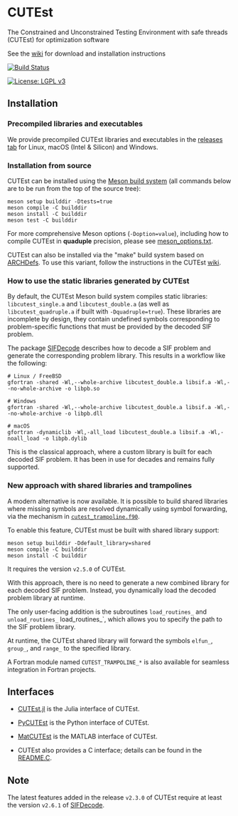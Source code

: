 # CUTEst
The Constrained and Unconstrained Testing Environment with safe threads (CUTEst) for optimization software

See the [wiki](https://github.com/ralna/CUTEst/wiki) for download and installation instructions

[![Build Status](https://img.shields.io/github/actions/workflow/status/ralna/CUTEst/ci.yml?branch=master)](https://github.com/ralna/CUTEst/actions/workflows/ci.yml)

[![License: LGPL v3](https://img.shields.io/badge/License-LGPL%20v3-blue.svg)](https://www.gnu.org/licenses/lgpl-3.0)

## Installation

### Precompiled libraries and executables

We provide precompiled CUTEst libraries and executables in the [releases tab](https://github.com/ralna/CUTEst/releases/latest/) for Linux, macOS (Intel & Silicon) and Windows.

### Installation from source

CUTEst can be installed using the [Meson build system](https://mesonbuild.com) (all commands below are to be run from the top of the source tree):

```shell
meson setup builddir -Dtests=true
meson compile -C builddir
meson install -C builddir
meson test -C builddir
```

For more comprehensive Meson options (`-Doption=value`), including how to compile CUTEst in **quaduple** precision, please see [meson_options.txt](https://raw.githubusercontent.com/ralna/CUTEst/refs/heads/master/meson_options.txt).

CUTEst can also be installed via the "make" build system based on [ARCHDefs](https://github.com/ralna/ARCHDefs).
To use this variant, follow the instructions in the CUTEst [wiki](https://github.com/ralna/CUTEst/wiki).

### How to use the static libraries generated by CUTEst

By default, the CUTEst Meson build system compiles static libraries: `libcutest_single.a` and `libcutest_double.a` (as well as `libcutest_quadruple.a` if built with `-Dquadruple=true`).
These libraries are incomplete by design, they contain undefined symbols corresponding to problem-specific functions that must be provided by the decoded SIF problem.

The package [SIFDecode](https://github.com/ralna/SIFDecode) describes how to decode a SIF problem and generate the corresponding problem library.
This results in a workflow like the following:
```shell
# Linux / FreeBSD
gfortran -shared -Wl,--whole-archive libcutest_double.a libsif.a -Wl,--no-whole-archive -o libpb.so

# Windows
gfortran -shared -Wl,--whole-archive libcutest_double.a libsif.a -Wl,--no-whole-archive -o libpb.dll

# macOS
gfortran -dynamiclib -Wl,-all_load libcutest_double.a libsif.a -Wl,-noall_load -o libpb.dylib
```

This is the classical approach, where a custom library is built for each decoded SIF problem.
It has been in use for decades and remains fully supported.

### New approach with shared libraries and trampolines

A modern alternative is now available.
It is possible to build shared libraries where missing symbols are resolved dynamically using symbol forwarding, via the mechanism in [`cutest_trampoline.f90`](https://github.com/ralna/CUTEst/blob/master/src/tools/cutest_trampoline.f90).

To enable this feature, CUTEst must be built with shared library support:
```shell
meson setup builddir -Ddefault_library=shared
meson compile -C builddir
meson install -C builddir
```
It requires the version `v2.5.0` of CUTEst.

With this approach, there is no need to generate a new combined library for each decoded SIF problem.
Instead, you dynamically load the decoded problem library at runtime.

The only user-facing addition is the subroutines `load_routines_` and `unload_routines_` load_routines_`,
which allows you to specify the path to the SIF problem library.

At runtime, the CUTEst shared library will forward the symbols `elfun_`, `group_`, and `range_` to the specified library.

A Fortran module named `CUTEST_TRAMPOLINE_*` is also available for seamless integration in Fortran projects.

## Interfaces

- [CUTEst.jl](https://github.com/JuliaSmoothOptimizers/CUTEst.jl) is the Julia interface of CUTEst.

- [PyCUTEst](https://github.com/jfowkes/pycutest) is the Python interface of CUTEst.

- [MatCUTEst](https://github.com/matcutest/matcutest) is the MATLAB interface of CUTEst.

- CUTEst also provides a C interface; details can be found in the [README.C](https://raw.githubusercontent.com/ralna/CUTEst/refs/heads/master/doc/README.C).

## Note

The latest features added in the release `v2.3.0` of CUTEst require at least the version `v2.6.1` of [SIFDecode](https://github.com/ralna/SIFDecode).
